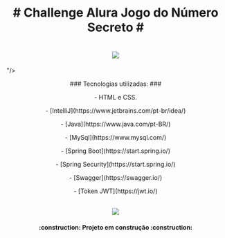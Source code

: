 <h1 align="center"> # Challenge Alura Jogo do Número Secreto # </h1>

<h1 align="center"><img loading= "lazy" src= "https://github.com/user-attachments/assets/97c22b28-be79-4d8b-955a-342f313e586f"/></h1>
</img>
"/></h1>

<p align="center">
### Tecnologias utilizadas: ###
<p align="center">
- HTML e CSS.
<p align="center">    
- [IntelliJ](https://www.jetbrains.com/pt-br/idea/)
<p align="center">    
- [Java](https://www.java.com/pt-BR/)
<p align="center">    
- [MySql](https://www.mysql.com/)
<p align="center">    
- [Spring Boot](https://start.spring.io/)
<p align="center">    
- [Spring Security](https://start.spring.io/)
<p align="center">    
- [Swagger](https://swagger.io/)
<p align="center">    
- [Token JWT](https://jwt.io/)
<br> </br>
<p align="center">
<img loading="lazy" src="http://img.shields.io/static/v1?label=STATUS&message=EM%20DESENVOLVIMENTO&color=GREEN&style=for-the-badge"/>
    
</p>
<h4 align="center"> 
    :construction:  Projeto em construção  :construction:
</h4>
